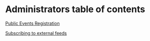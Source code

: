 # Administrators table of contents

[Public Events Registration](eventRegistration.md)

[Subscribing to external feeds](subscriptions)
